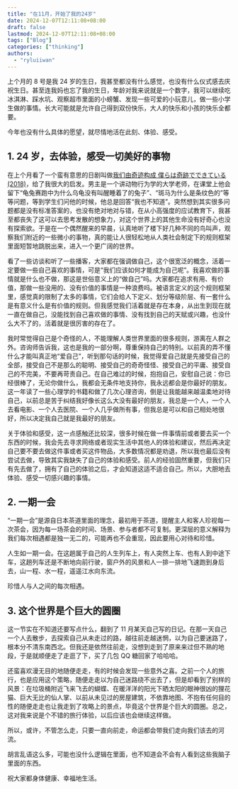 ```yaml
---
title: "在11月，开始了我的24岁"
date: 2024-12-07T12:11:08+08:00
draft: false
lastmod: 2024-12-07T12:11:08+08:00
tags: ["Blog"]
categories: ["thinking"]
authors:
  - "ryluiiwan"
---
```


上个月的 8 号是我 24 岁的生日，我甚至都没有什么感觉，也没有什么仪式感去庆祝生日。甚至连我妈也忘了我的生日，年龄对我来说就是一个数字，我可以继续吃冰淇淋、踩水坑、观察超市里面的小螃蟹、发现一些可爱的小玩意儿，做一些小学生做的事情。长大可能就是允许自己得到双份快乐，大人的快乐和小孩的快乐全都要。

今年也没有什么具体的愿望，就尽情地活在此刻、体验、感受。

## 1. 24 岁，去体验，感受一切美好的事物

在上个月看了一个蛮有意思的日剧叫做[我们由奇迹构成 僕らは奇跡でできている (2018)](https://movie.douban.com/subject/30291583/)，给了我很大的启发。男主是一个讲动物行为学的大学老师，在课堂上他会留下“龟兔赛跑中为什么乌龟没有叫醒睡着了的兔子”、“斑马为什么是条纹色的”等等问题，等到学生们问他的时候，他总是回答“我也不知道”。突然想到其实很多问题都是没有标准答案的，也没有绝对地对与错，在从小高强度的应试教育下，我甚至都丧失了这可以去思考发散的想象力，对这个世界上的其他生命没有好奇心也没有探索欲。于是在一个偶然醒来的早晨，认真地听了楼下好几种不同的鸟叫声，观察我们附近的一些微小的事物，真的能让人很轻松地从人类社会制定下的规则框架里面短暂地跳脱出来，进入一个更广阔的世界。

看了一些访谈和听了一些播客，大家都在强调做自己，这个很宽泛的概念，活着一定要做一些自己喜欢的事情，可是“我们应该如何才能成为自己呢”。我喜欢做的事情就是什么也不做，那这是世俗意义上的“做自己”吗。大家都在追求有用、有价值，那做一些没用的、没有价值的事情是一种浪费吗。被语言定义的这个规则框架里，感觉真的限制了太多的事情，它们会给人下定义、划分等级阶层、有一套什么是有意义什么是有价值的规则。但我感觉我们活着就是存在本身，从出生到现在就一直在做自己，没能找到自己喜欢做的事情、没有找到自己的天赋或兴趣，也没什么大不了的，活着就是很厉害的存在了。

我时常觉得自己是个奇怪的人，不能理解人类世界里面的很多规则，游离在人群之外。咨询师告诉我，这也是我的一部分啊，尊重保持自己的特别。以前真的弄不懂什么才能叫真正地“爱自己”，听到那句话的时候，我觉得爱自己就是先接受自己的全部，接受自己不是那么的聪明、接受自己的奇奇怪怪、接受自己的平庸、接受自己的不完美，不要再苛责自己。在自己难过的时候，抱抱自己，安慰自己说：你已经很棒了，无论你做什么，我都会无条件地支持你，我永远都会是你最好的朋友。这一年读了一些心理学的书籍和做了几次心理咨询，倒是让我能越来越温柔地对待自己，以前总是苦于纠结我好像长这么大没有最好的朋友，我总是一个人，一个人去看电影、一个人去医院、一个人几乎做所有事，但我总是可以和自己相处地很好，所以决定我自己就是我最好的朋友。

关于体验和感受，这一点感触还比较深，很多时候在做一件事情前或者要去买一个东西的时候，我会先去寻求网络或者现实生活中其他人的体验和建议，然后再决定自己要不要去做这件事或者买这件物品，大多数情况都是劝退，所以我也最后没有尝试去做，导致其实我缺失了自己的体验和感受。前人的经验固然重要，但我们只有先去做了，拥有了自己的体验之后，才会知道这适不适合自己。所以，大胆地去体验、感受一切感兴趣的事情。

## 2. 一期一会

“一期一会”是源自日本茶道里面的理念，最初用于茶道，提醒主人和客人珍视每一次茶会，因为每一场茶会的时间、场景、参与者都不可复制。更深层的意义解释为我们每次相遇都是独一无二的，可能再也不会重现，因此要用心对待和珍惜。

人生如一期一会。在这趟属于自己的人生列车上，有人突然上车、也有人到中途下车，这趟列车还是不断地向前行驶，窗户外的风景和人一排一排地飞速跑到身后去，山一程、水一程，遥遥江水向东流。

珍惜人与人之间的每次相遇。

## 3. 这个世界是个巨大的圆圈

这一节实在不知道还要写点什么，翻到了 11 月某天自己写的日记。在那一天自己一个人去散步，去探索自己从未走过的路，越往前走越迷惘，以为自己要迷路了，根本分不清东南西北。但我还是依然往前走，没想到走到了原来来过但不熟的地段，于是就顺便走了走逛了下，买了几包 QQ 糖回家了哈哈哈。

还蛮喜欢漫无目的地随便走走，有的时候会发现一些意外之喜。之前一个人的旅行，也是应用这个策略，随便走走以为自己迷路绕不出去了，但是却看到了别样的风景：在垃圾桶附近飞来飞去的蝴蝶、在暖洋洋的阳光下晒太阳的眼神很凶的狸花猫、巨大无比的仙人掌、以前从未见过的房屋建筑，不依靠地图、不抱有任何目的性的随便走走也让我走到了攻略上的景点，毕竟这个世界是个巨大的圆圈。总之，这对我来说是个不错的旅行体验，以后应该也会继续这样做。

所以，或许，不管怎么走，只要一直向前走，命运都会带我们走向我们该去的河流。

胡言乱语这么多，可能也没什么逻辑在里面，也不知道会不会有人看到这些我脑子里面的东西。

祝大家都身体健康、幸福地生活。
